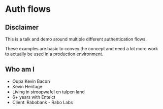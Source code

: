 # Auth flows

## Disclaimer

This is a talk and demo around multiple different authentication flows.

These examples are basic to convey the concept and need a lot more work to actually be used in a production environment.

## Who am I

- Oupa Kevin Bacon
- Kevin Heritage
- Living in stroopwafel en tulpen land
- 6+ years with Entelct
- Client: Rabobank - Rabo Labs
